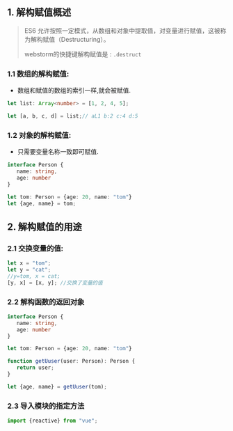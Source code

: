 



## 1. 解构赋值概述

> ES6 允许按照一定模式，从数组和对象中提取值，对变量进行赋值，这被称为解构赋值（Destructuring）。
>
> webstorm的快捷键解构赋值是  :  `.destruct`

### 1.1 数组的解构赋值:

- 数组和赋值的数组的索引一样,就会被赋值.

```ts
let list: Array<number> = [1, 2, 4, 5];

let [a, b, c, d] = list;// aL1 b:2 c:4 d:5
```

### 1.2 对象的解构赋值:

- 只需要变量名称一致即可赋值.

```ts
interface Person {
   name: string,
   age: number
}

let tom: Person = {age: 20, name: "tom"}
let {age, name} = tom;
```

## 2. 解构赋值的用途

### 2.1 交换变量的值:

```ts
let x = "tom";
let y = "cat";
//y=tom, x = cat;
[y, x] = [x, y]; //交换了变量的值
```

### 2.2 解构函数的返回对象

```ts
interface Person {
   name: string,
   age: number
}

let tom: Person = {age: 20, name: "tom"}

function getUuser(user: Person): Person {
   return user;
}

let {age, name} = getUuser(tom);
```

### 2.3 导入模块的指定方法

```ts
import {reactive} from "vue";
```

